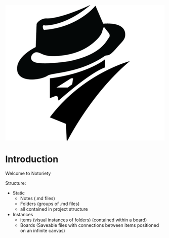 ![alt](../../assets/DetectiveIcon.png)
# Introduction
Welcome to Notoriety

Structure:
- Static
  - Notes (.md files)
  - Folders (groups of .md files)
  - all contained in project structure
- Instances
  - items (visual instances of folders) (contained within a board)
  - Boards (Saveable files with connections between items positioned on an infinite canvas)


